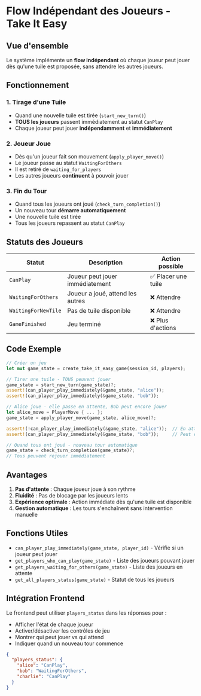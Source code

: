 # Flow Indépendant des Joueurs - Take It Easy

## Vue d'ensemble

Le système implémente un **flow indépendant** où chaque joueur peut jouer dès qu'une tuile est proposée, sans attendre les autres joueurs.

## Fonctionnement

### 1. Tirage d'une Tuile
- Quand une nouvelle tuile est tirée (`start_new_turn()`)
- **TOUS les joueurs** passent immédiatement au statut `CanPlay`
- Chaque joueur peut jouer **indépendamment** et **immédiatement**

### 2. Joueur Joue
- Dès qu'un joueur fait son mouvement (`apply_player_move()`)
- Le joueur passe au statut `WaitingForOthers`
- Il est retiré de `waiting_for_players`
- Les autres joueurs **continuent** à pouvoir jouer

### 3. Fin du Tour
- Quand tous les joueurs ont joué (`check_turn_completion()`)
- Un nouveau tour **démarre automatiquement**
- Une nouvelle tuile est tirée
- Tous les joueurs repassent au statut `CanPlay`

## Statuts des Joueurs

| Statut | Description | Action possible |
|--------|-------------|-----------------|
| `CanPlay` | Joueur peut jouer immédiatement | ✅ Placer une tuile |
| `WaitingForOthers` | Joueur a joué, attend les autres | ❌ Attendre |
| `WaitingForNewTile` | Pas de tuile disponible | ❌ Attendre |
| `GameFinished` | Jeu terminé | ❌ Plus d'actions |

## Code Exemple

```rust
// Créer un jeu
let mut game_state = create_take_it_easy_game(session_id, players);

// Tirer une tuile - TOUS peuvent jouer
game_state = start_new_turn(game_state)?;
assert!(can_player_play_immediately(&game_state, "alice"));
assert!(can_player_play_immediately(&game_state, "bob"));

// Alice joue - elle passe en attente, Bob peut encore jouer  
let alice_move = PlayerMove { ... };
game_state = apply_player_move(game_state, alice_move)?;

assert!(!can_player_play_immediately(&game_state, "alice"));  // En attente
assert!(can_player_play_immediately(&game_state, "bob"));     // Peut encore jouer

// Quand tous ont joué - nouveau tour automatique
game_state = check_turn_completion(game_state)?;
// Tous peuvent rejouer immédiatement
```

## Avantages

1. **Pas d'attente** : Chaque joueur joue à son rythme
2. **Fluidité** : Pas de blocage par les joueurs lents
3. **Expérience optimale** : Action immédiate dès qu'une tuile est disponible
4. **Gestion automatique** : Les tours s'enchaînent sans intervention manuelle

## Fonctions Utiles

- `can_player_play_immediately(game_state, player_id)` - Vérifie si un joueur peut jouer
- `get_players_who_can_play(game_state)` - Liste des joueurs pouvant jouer
- `get_players_waiting_for_others(game_state)` - Liste des joueurs en attente
- `get_all_players_status(game_state)` - Statut de tous les joueurs

## Intégration Frontend

Le frontend peut utiliser `players_status` dans les réponses pour :
- Afficher l'état de chaque joueur
- Activer/désactiver les contrôles de jeu
- Montrer qui peut jouer vs qui attend
- Indiquer quand un nouveau tour commence

```json
{
  "players_status": {
    "alice": "CanPlay",
    "bob": "WaitingForOthers", 
    "charlie": "CanPlay"
  }
}
```